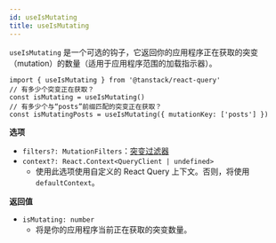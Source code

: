 ```yaml
---
id: useIsMutating
title: useIsMutating
---
```


`useIsMutating` 是一个可选的钩子，它返回你的应用程序正在获取的突变（mutation）的数量（适用于应用程序范围的加载指示器）。

```tsx
import { useIsMutating } from '@tanstack/react-query'
// 有多少个突变正在获取？
const isMutating = useIsMutating()
// 有多少个与“posts”前缀匹配的突变正在获取？
const isMutatingPosts = useIsMutating({ mutationKey: ['posts'] })
```

**选项**

- `filters?: MutationFilters`：[突变过滤器](../guides/filters#mutation-filters)
- `context?: React.Context<QueryClient | undefined>`
  - 使用此选项使用自定义的 React Query 上下文。否则，将使用 `defaultContext`。

**返回值**

- `isMutating: number`
  - 将是你的应用程序当前正在获取的突变数量。
